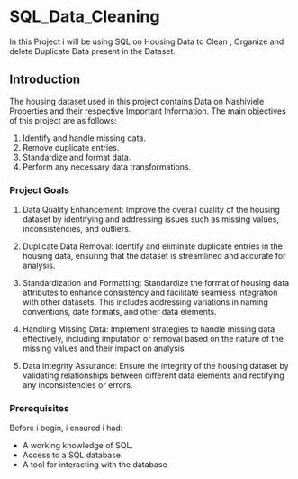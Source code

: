 # SQL_Data_Cleaning
In this Project i will be using SQL on Housing Data to Clean , Organize and delete Duplicate Data present in the Dataset. 

## Introduction

The housing dataset used in this project contains Data on Nashiviele Properties and their respective Important Information. The main objectives of this project are as follows:

1. Identify and handle missing data.
2. Remove duplicate entries.
3. Standardize and format data.
4. Perform any necessary data transformations.
### Project Goals

  1. Data Quality Enhancement:
    Improve the overall quality of the housing dataset by identifying and addressing issues such as missing values, inconsistencies, and outliers.

2.  Duplicate Data Removal:
    Identify and eliminate duplicate entries in the housing data, ensuring that the dataset is streamlined and accurate for analysis.

3.  Standardization and Formatting:
    Standardize the format of housing data attributes to enhance consistency and facilitate seamless integration with other datasets. This includes addressing variations in naming conventions, date formats, and other data elements.

4.  Handling Missing Data:
    Implement strategies to handle missing data effectively, including imputation or removal based on the nature of the missing values and their impact on analysis.

5.  Data Integrity Assurance:
    Ensure the integrity of the housing dataset by validating relationships between different data elements and rectifying any inconsistencies or errors.

   
### Prerequisites

Before i begin, i ensured i had:

- A working knowledge of SQL.
- Access to a SQL database.
- A tool for interacting with the database
